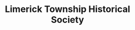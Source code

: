 ---
layout: repo
title: "Limerick Township Historical Society"
id: 14410
permalink: repos/14410/
---